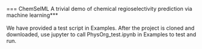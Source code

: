 === ChemSelML
A trivial demo of chemical regioselectivity prediction via machine learning***
<br>
<br>
We have provided a test script in Examples. After the project is cloned and downloaded, use jupyter to call PhysOrg_test.ipynb in Examples to test and run.
